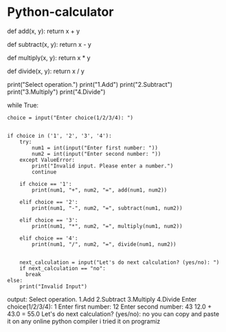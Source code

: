 # Python-calculator
def add(x, y):
    return x + y


def subtract(x, y):
    return x - y

def multiply(x, y):
    return x * y


def divide(x, y):
    return x / y


print("Select operation.")
print("1.Add")
print("2.Subtract")
print("3.Multiply")
print("4.Divide")

while True:
    
    choice = input("Enter choice(1/2/3/4): ")

   
    if choice in ('1', '2', '3', '4'):
        try:
            num1 = int(input("Enter first number: "))
            num2 = int(input("Enter second number: "))
        except ValueError:
            print("Invalid input. Please enter a number.")
            continue

        if choice == '1':
            print(num1, "+", num2, "=", add(num1, num2))

        elif choice == '2':
            print(num1, "-", num2, "=", subtract(num1, num2))

        elif choice == '3':
            print(num1, "*", num2, "=", multiply(num1, num2))

        elif choice == '4':
            print(num1, "/", num2, "=", divide(num1, num2))
        

        next_calculation = input("Let's do next calculation? (yes/no): ")
        if next_calculation == "no":
          break
    else:
        print("Invalid Input")

output:
Select operation.
1.Add
2.Subtract
3.Multiply
4.Divide
Enter choice(1/2/3/4): 1
Enter first number: 12
Enter second number: 43
12.0 + 43.0 = 55.0
Let's do next calculation? (yes/no): no
you can copy and paste it on any online python compiler i tried it on programiz

